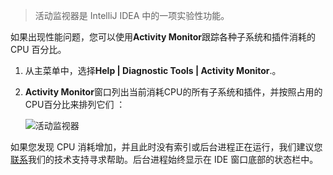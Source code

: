 > 活动监视器是 IntelliJ IDEA 中的一项实验性功能。

如果出现性能问题，您可以使用**Activity Monitor**跟踪各种子系统和插件消耗的 CPU 百分比。

1. 从主菜单中，选择**Help | Diagnostic Tools | Activity Monitor**.。

2. **Activity Monitor**窗口列出当前消耗CPU的所有子系统和插件，并按照占用的CPU百分比来排列它们  ：

   ![活动监视器](https://resources.jetbrains.com/help/img/idea/2021.1/monitor-activity-ij.png)

如果您发现 CPU 消耗增加，并且此时没有索引或后台进程正在运行，我们建议您[联系](https://intellij-support.jetbrains.com/hc/en-us/?intellij-idea)我们的技术支持寻求帮助。后台进程始终显示在 IDE 窗口底部的状态栏中。